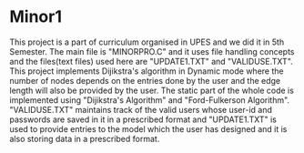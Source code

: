 # Minor1
This project is a part of curriculum organised in UPES and we did it in 5th Semester.
The main file is "MINORPRO.C" and it uses file handling concepts and the files(text files) used here are "UPDATE1.TXT" and "VALIDUSE.TXT". This project implements Dijikstra's algorithm in Dynamic mode where the number of nodes depends on the entries done by the user and the edge length will also be provided by the user. The static part of the whole code is implemented using "Dijikstra's Algorithm" and "Ford-Fulkerson Algorithm". "VALIDUSE.TXT" maintains track of the valid users whose user-id and passwords are saved in it in a prescribed format and "UPDATE1.TXT" is used to provide entries to the model which the user has designed and it is also storing data in a prescribed format.
